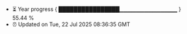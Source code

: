 - ⏳ Year progress { ████████████████▁▁▁▁▁▁▁▁▁▁▁▁▁▁ } 55.44 %
- ⏰ Updated on Tue, 22 Jul 2025 08:36:35 GMT

